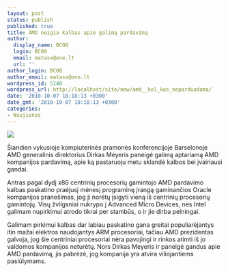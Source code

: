 ```yaml
---
layout: post
status: publish
published: true
title: AMD neigia kalbas apie galimą pardavimą
author:
  display_name: BC00
  login: BC00
  email: matasx@one.lt
  url: ''
author_login: BC00
author_email: matasx@one.lt
wordpress_id: 5140
wordpress_url: http://localhost/site/new/amd__kol_kas_neparduodama/
date: '2010-10-07 18:18:13 +0300'
date_gmt: '2010-10-07 18:18:13 +0300'
categories:
- Naujienos
---
```

<div class="imgright"><img src="http://www.ipix.lt/images/72932947.jpg"  /></div>
<p>Šiandien vykusioje kompiuterinės pramonės konferencijoje Barselonoje AMD generalinis direktorius Dirkas Meyeris paneigė galimą aptariamą AMD kompanijos pardavimą, apie ką pastaruoju metu sklandė kalbos bei įvairiausi gandai.</p>
<p>Antras pagal dydį x86 centrinių procesorių gamintojo AMD pardavimo kalbas paskatino praėjusį mėnesį programinę įrangą gaminančios Oracle kompanijos pranešimas, jog ji norėtų įsigyti vieną iš centrinių procesorių gamintojų. Visų žvilgsniai nukrypo į Advanced Micro Devices, nes Intel galimam nupirkimui atrodo tikrai per stambūs, o ir jie dirba pelningai.</p>
<p>Galimam pirkimui kalbas dar labiau paskatino gana greitai populiarėjantys itin mažai elektros naudojantys ARM procesoriai, tačiau AMD prezidentas galvoja, jog šie centriniai procesoriai nėra pavojingi ir rinkos atimti iš jo valdomos kompanijos neturėtų. Nors Dirkas Meyeris ir paneigė gandus apie AMD pardavimą, jis pabrėzė, jog kompanija yra atvira viliojantiems pasiūlymams.<br />
 </p>
